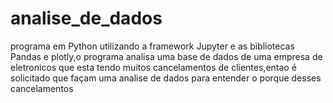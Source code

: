 # analise_de_dados
programa em Python utilizando a framework Jupyter e as bibliotecas Pandas e plotly,o programa analisa uma base de dados de uma empresa de eletronicos que esta tendo muitos cancelamentos de clientes,entao é solicitado que façam uma analise de dados para entender o porque desses cancelamentos
